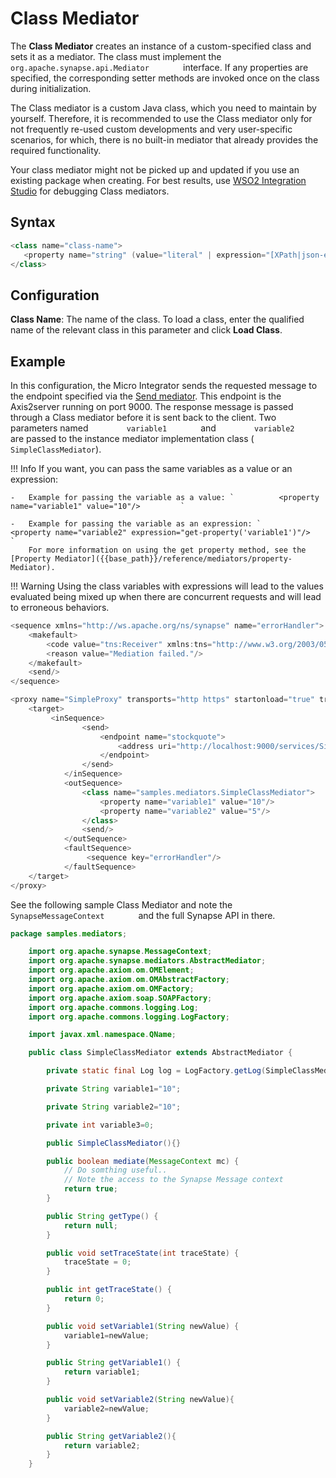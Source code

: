 # Class Mediator

The **Class Mediator** creates an instance of a custom-specified class
and sets it as a mediator. The class must implement the
`         org.apache.synapse.api.Mediator        ` interface. If any
properties are specified, the corresponding setter methods are invoked
once on the class during initialization.

The Class mediator is a custom Java class, which you need to maintain by
yourself. Therefore, it is recommended to use the Class mediator only
for not frequently re-used custom developments and very user-specific
scenarios, for which, there is no built-in mediator that already
provides the required functionality.

Your class mediator might not be picked up and updated if you use an existing package when creating. For best results, use [WSO2 Integration Studio]({{base_path}}/develop/WSO2-Integration-Studio) for debugging Class mediators.

## Syntax

``` java
<class name="class-name">
   <property name="string" (value="literal" | expression="[XPath|json-eval(JSON Path)]")/>*
</class>
```

## Configuration

**Class Name**: The name of the class. To load a class, enter the qualified name of the relevant class in this parameter and click **Load Class**.

## Example

In this configuration, the Micro Integrator sends the requested message to the endpoint specified via the [Send mediator]({{base_path}}/reference/mediators/send-Mediator). This endpoint is the Axis2server running on port 9000. The response message is passed through a Class mediator before it is sent back to the client. Two parameters named `         variable1        ` and `         variable2        ` are passed to the instance mediator implementation class ( `SimpleClassMediator`).

!!! Info
    If you want, you can pass the same variables as a value or an expression:

    -   Example for passing the variable as a value: `          <property name="variable1" value="10"/>         `

    -   Example for passing the variable as an expression: `          <property name="variable2" expression="get-property('variable1')"/>         `  
        For more information on using the get property method, see the [Property Mediator]({{base_path}}/reference/mediators/property-Mediator).

!!! Warning
        Using the class variables with expressions will lead to the values evaluated being mixed up when there are concurrent requests and will lead to erroneous behaviors. 

``` java
<sequence xmlns="http://ws.apache.org/ns/synapse" name="errorHandler">
    <makefault>
        <code value="tns:Receiver" xmlns:tns="http://www.w3.org/2003/05/soap-envelope"/>
        <reason value="Mediation failed."/>
    </makefault>
    <send/>
</sequence>

<proxy name="SimpleProxy" transports="http https" startonload="true" trace="disable" xmlns="http://ws.apache.org/ns/synapse">
    <target>
         <inSequence>
                <send>
                    <endpoint name="stockquote">
                        <address uri="http://localhost:9000/services/SimpleStockQuoteService"/>
                    </endpoint>
                </send>
            </inSequence>
            <outSequence>
                <class name="samples.mediators.SimpleClassMediator">
                    <property name="variable1" value="10"/>
                    <property name="variable2" value="5"/>
                </class>
                <send/>
            </outSequence>
            <faultSequence>
                 <sequence key="errorHandler"/>
            </faultSequence>
    </target>
</proxy>
```

See the following sample Class Mediator and note the `         SynapseMessageContext        ` and the full Synapse API in there.

``` java
package samples.mediators;

    import org.apache.synapse.MessageContext;
    import org.apache.synapse.mediators.AbstractMediator;
    import org.apache.axiom.om.OMElement;
    import org.apache.axiom.om.OMAbstractFactory;
    import org.apache.axiom.om.OMFactory;
    import org.apache.axiom.soap.SOAPFactory;
    import org.apache.commons.logging.Log;
    import org.apache.commons.logging.LogFactory;

    import javax.xml.namespace.QName;

    public class SimpleClassMediator extends AbstractMediator {

        private static final Log log = LogFactory.getLog(SimpleClassMediator.class);

        private String variable1="10";

        private String variable2="10";

        private int variable3=0;

        public SimpleClassMediator(){}

        public boolean mediate(MessageContext mc) {
            // Do somthing useful..
            // Note the access to the Synapse Message context
            return true;
        }

        public String getType() {
            return null;
        }

        public void setTraceState(int traceState) {
            traceState = 0;
        }

        public int getTraceState() {
            return 0;
        }

        public void setVariable1(String newValue) {
            variable1=newValue;
        }

        public String getVariable1() {
            return variable1;
        }

        public void setVariable2(String newValue){
            variable2=newValue;
        }

        public String getVariable2(){
            return variable2;
        }
    }
```

<!--
#### Samples

For more examples, see:

-   [Sample 380: Writing your own Custom Mediation in
    Java](https://docs.wso2.com/display/EI650/Sample+380%3A+Writing+your+own+Custom+Mediation+in+Java)
-   [Sample 381: Class Mediator to CBR Binary
    Messages](https://docs.wso2.com/display/EI650/Sample+381%3A+Class+Mediator+to+CBR+Binary+Messages)
-->
